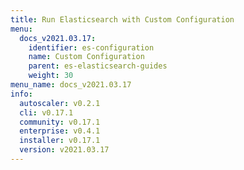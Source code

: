 ```yaml
---
title: Run Elasticsearch with Custom Configuration
menu:
  docs_v2021.03.17:
    identifier: es-configuration
    name: Custom Configuration
    parent: es-elasticsearch-guides
    weight: 30
menu_name: docs_v2021.03.17
info:
  autoscaler: v0.2.1
  cli: v0.17.1
  community: v0.17.1
  enterprise: v0.4.1
  installer: v0.17.1
  version: v2021.03.17
---
```


